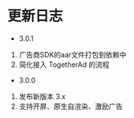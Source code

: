 # 更新日志

- 3.0.1
1. 广告商SDK的aar文件打包到依赖中
2. 简化接入 TogetherAd 的流程

- 3.0.0
1. 发布新版本 3.x
2. 支持开屏、原生自渲染、激励广告